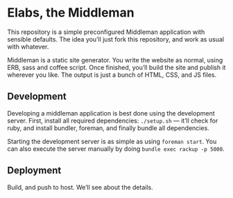 # Elabs, the Middleman

This repository is a simple preconfigured Middleman application with sensible
defaults. The idea you’ll just fork this repository, and work as usual with
whatever.

Middleman is a static site generator. You write the website as normal, using
ERB, sass and coffee script. Once finished, you’ll build the site and publish
it wherever you like. The output is just a bunch of HTML, CSS, and JS files.

## Development

Developing a middleman application is best done using the development server.
First, install all required dependencies: `./setup.sh` — it’ll check for ruby,
and install bundler, foreman, and finally bundle all dependencies.

Starting the development server is as simple as using `foreman start`. You can
also execute the server manually by doing `bundle exec rackup -p 5000`.

## Deployment

Build, and push to host. We’ll see about the details.
